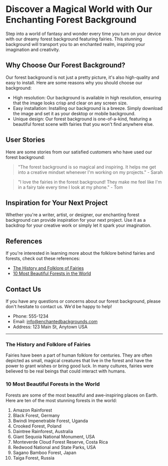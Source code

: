 <!--font:Cormorant Garamond-->

# Discover a Magical World with Our Enchanting Forest Background

Step into a world of fantasy and wonder every time you turn on your device with our dreamy forest background featuring fairies. This stunning background will transport you to an enchanted realm, inspiring your imagination and creativity.

## Why Choose Our Forest Background?

Our forest background is not just a pretty picture, it's also high-quality and easy to install. Here are some reasons why you should choose our background:

- High resolution: Our background is available in high resolution, ensuring that the image looks crisp and clear on any screen size.
- Easy installation: Installing our background is a breeze. Simply download the image and set it as your desktop or mobile background.
- Unique design: Our forest background is one-of-a-kind, featuring a beautiful forest scene with fairies that you won't find anywhere else.

## User Stories

Here are some stories from our satisfied customers who have used our forest background:

> "The forest background is so magical and inspiring. It helps me get into a creative mindset whenever I'm working on my projects." - Sarah

> "I love the fairies in the forest background! They make me feel like I'm in a fairy tale every time I look at my phone." - Tom

## Inspiration for Your Next Project

Whether you're a writer, artist, or designer, our enchanting forest background can provide inspiration for your next project. Use it as a backdrop for your creative work or simply let it spark your imagination.

## References

If you're interested in learning more about the folklore behind fairies and forests, check out these references:

- [The History and Folklore of Fairies](#fairies)
- [10 Most Beautiful Forests in the World](#forests)

## Contact Us

If you have any questions or concerns about our forest background, please don't hesitate to contact us. We'd be happy to help!

- Phone: 555-1234
- Email: info@enchantedbackgrounds.com
- Address: 123 Main St, Anytown USA

---

### The History and Folklore of Fairies

Fairies have been a part of human folklore for centuries. They are often depicted as small, magical creatures that live in the forest and have the power to grant wishes or bring good luck. In many cultures, fairies were believed to be real beings that could interact with humans.

### 10 Most Beautiful Forests in the World

Forests are some of the most beautiful and awe-inspiring places on Earth. Here are ten of the most stunning forests in the world:

1. Amazon Rainforest
2. Black Forest, Germany
3. Bwindi Impenetrable Forest, Uganda
4. Crooked Forest, Poland
5. Daintree Rainforest, Australia
6. Giant Sequoia National Monument, USA
7. Monteverde Cloud Forest Reserve, Costa Rica
8. Redwood National and State Parks, USA
9. Sagano Bamboo Forest, Japan
10. Taiga Forest, Russia

<!--

Write me content for website with wallpaper which alt text is:

"A dreamy forest scene with fairies"

The name/title of the page should not be 1:1 copy of the alt text but rather a real content of the website which is using this wallpaper.

- Use markdown format 
- Start with heading
- Heading should be short and concise
- The content should look like a real website 
- The website should not be about the wallpaper, wallpaper is just a related background
- Heading should be contain work "wallpaper" or "background"
- Include real sections like references, contact, user stories, etc. use things relevant to the page purpose.
- Feel free to use structure like headings, bullets, numbering, blockquotes, paragraphs, horizontal lines, etc.
- You can use formatting like bold or _italic_
- You can include UTF-8 emojis
- Links should be only #hash anchors (and you can refer to the document itself)
- Do not include images


---


# Enchanting Forest Wallpaper for Your Desktop Background

Transform your computer screen into a magical realm with our dreamy forest wallpaper featuring fairies. This stunning wallpaper will transport you to a world of fantasy and wonder every time you turn on your device.

## Why Choose Our Forest Wallpaper?

Our forest wallpaper is not just a pretty picture, it's also high-quality and easy to install. Here are some reasons why you should choose our wallpaper:

- High resolution: Our wallpaper is available in high resolution, ensuring that the image looks crisp and clear on any screen size.
- Easy installation: Installing our wallpaper is a breeze. Simply download the image and set it as your desktop background.
- Unique design: Our forest wallpaper is one-of-a-kind, featuring a beautiful forest scene with fairies that you won't find anywhere else.

## User Stories

Here are some stories from our satisfied customers who have used our forest wallpaper:

> "I love the enchanted forest wallpaper! It makes me feel like I'm in a fairytale every time I look at my computer screen." - Jane

> "The forest wallpaper is so calming and peaceful. It's the perfect background for when I need to focus on work." - John

## References

If you're interested in learning more about the inspiration behind our forest wallpaper, check out these references:

- [The History and Folklore of Fairies](#fairies)
- [10 Most Beautiful Forests in the World](#forests)

## Contact Us

If you have any questions or concerns about our forest wallpaper, please don't hesitate to contact us. We'd be happy to help!

- Phone: 555-1234
- Email: info@enchantedwallpaper.com
- Address: 123 Main St, Anytown USA

---

### The History and Folklore of Fairies

Fairies have been a part of human folklore for centuries. They are often depicted as small, magical creatures that live in the forest and have the power to grant wishes or bring good luck. In many cultures, fairies were believed to be real beings that could interact with humans.

### 10 Most Beautiful Forests in the World

Forests are some of the most beautiful and awe-inspiring places on Earth. Here are ten of the most stunning forests in the world:

1. Amazon Rainforest
2. Black Forest, Germany
3. Bwindi Impenetrable Forest, Uganda
4. Crooked Forest, Poland
5. Daintree Rainforest, Australia
6. Giant Sequoia National Monument, USA
7. Monteverde Cloud Forest Reserve, Costa Rica
8. Redwood National and State Parks, USA
9. Sagano Bamboo Forest, Japan
10. Taiga Forest, Russia


---


Heading should not include word "wallpaper". The website should not be about the wallpaper itself, wallpaper is just a related background, rewrite whole content.


---


# Discover a Magical World with Our Enchanting Forest Background

Step into a world of fantasy and wonder every time you turn on your device with our dreamy forest background featuring fairies. This stunning background will transport you to an enchanted realm, inspiring your imagination and creativity.

## Why Choose Our Forest Background?

Our forest background is not just a pretty picture, it's also high-quality and easy to install. Here are some reasons why you should choose our background:

- High resolution: Our background is available in high resolution, ensuring that the image looks crisp and clear on any screen size.
- Easy installation: Installing our background is a breeze. Simply download the image and set it as your desktop or mobile background.
- Unique design: Our forest background is one-of-a-kind, featuring a beautiful forest scene with fairies that you won't find anywhere else.

## User Stories

Here are some stories from our satisfied customers who have used our forest background:

> "The forest background is so magical and inspiring. It helps me get into a creative mindset whenever I'm working on my projects." - Sarah

> "I love the fairies in the forest background! They make me feel like I'm in a fairy tale every time I look at my phone." - Tom

## Inspiration for Your Next Project

Whether you're a writer, artist, or designer, our enchanting forest background can provide inspiration for your next project. Use it as a backdrop for your creative work or simply let it spark your imagination.

## References

If you're interested in learning more about the folklore behind fairies and forests, check out these references:

- [The History and Folklore of Fairies](#fairies)
- [10 Most Beautiful Forests in the World](#forests)

## Contact Us

If you have any questions or concerns about our forest background, please don't hesitate to contact us. We'd be happy to help!

- Phone: 555-1234
- Email: info@enchantedbackgrounds.com
- Address: 123 Main St, Anytown USA

---

### The History and Folklore of Fairies

Fairies have been a part of human folklore for centuries. They are often depicted as small, magical creatures that live in the forest and have the power to grant wishes or bring good luck. In many cultures, fairies were believed to be real beings that could interact with humans.

### 10 Most Beautiful Forests in the World

Forests are some of the most beautiful and awe-inspiring places on Earth. Here are ten of the most stunning forests in the world:

1. Amazon Rainforest
2. Black Forest, Germany
3. Bwindi Impenetrable Forest, Uganda
4. Crooked Forest, Poland
5. Daintree Rainforest, Australia
6. Giant Sequoia National Monument, USA
7. Monteverde Cloud Forest Reserve, Costa Rica
8. Redwood National and State Parks, USA
9. Sagano Bamboo Forest, Japan
10. Taiga Forest, Russia

-->
